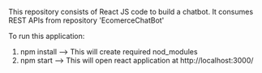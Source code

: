 This repository consists of React JS code to build a chatbot. It consumes REST APIs from repository 'EcomerceChatBot'


To run this application:

1. npm install  --> This will create required nod_modules
2. npm start    --> This will open react application at http://localhost:3000/